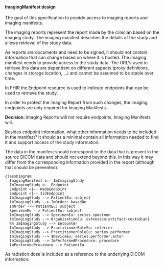 #### ImagingManifest design

The goal of this specification to provide access to imaging reports and imaging manifests.

The imaging reports represent the report made by the clinician based on the imaging study. The imaging manifest describes the details of the study and allows retrieval of the study data.

As reports are documents and need to be signed, it should not contain information that can change based on where it is hosted. The imaging manifest needs to provide access to the study data. The URL's used to retrieve this data are dependent on different aspects (proxy definitions, changes in storage location, ...) and cannot be assumed to be stable over time.

In FHIR the Endpoint resource is used to indicate endpoints that can be used to retrieve the study.

In order to protect the Imaging Report from such changes, the imaging endpoints are only required for Imaging Manifests.

**Decision:** Imaging Reports will not require endpoints, Imaging Manifests will.

Besides endpoint information, what other information needs to be included in the manifest? It should as a minimal contain all information needed to find it and support access of the study information.

The data in the manifest should correspond to the data that is present in the source DICOM data and should not extend beyond this. In this way it may differ from the corresponding information provided in the report (although that should be prevented).

```mermaid
classDiagram
  ImagingManifest o-- ImImagingStudy  
  ImImagingStudy o-- Endpoint
  Endpoint <|-- WadoEndpoint 
  Endpoint <|-- IidEndpoint
  ImImagingStudy --> PatientEu: subject
  ImImagingStudy --> ImOrder: basedOn
  ImOrder --> PatientEu: subject
  SpecimenEu --> PatientEu: subject
  ImImagingStudy --> SpecimenEu: series.specimen
  ImImagingStudy --> OrganizationEu: extension[artifact-custodian]
  %% ImImagingStudy --> Encounter 
  ImImagingStudy --> PractitionerRoleEu: referrer
  ImImagingStudy --> PractitionerRoleEu: series.performer
  ImImagingStudy --> $DeviceEu: series.performer.actor
  ImImagingStudy --> ImPerformedProcedure: procedure
  ImPerformedProcedure --> PatientEu

```

As radiation dose is included as a reference to the underlying DICOM information.
